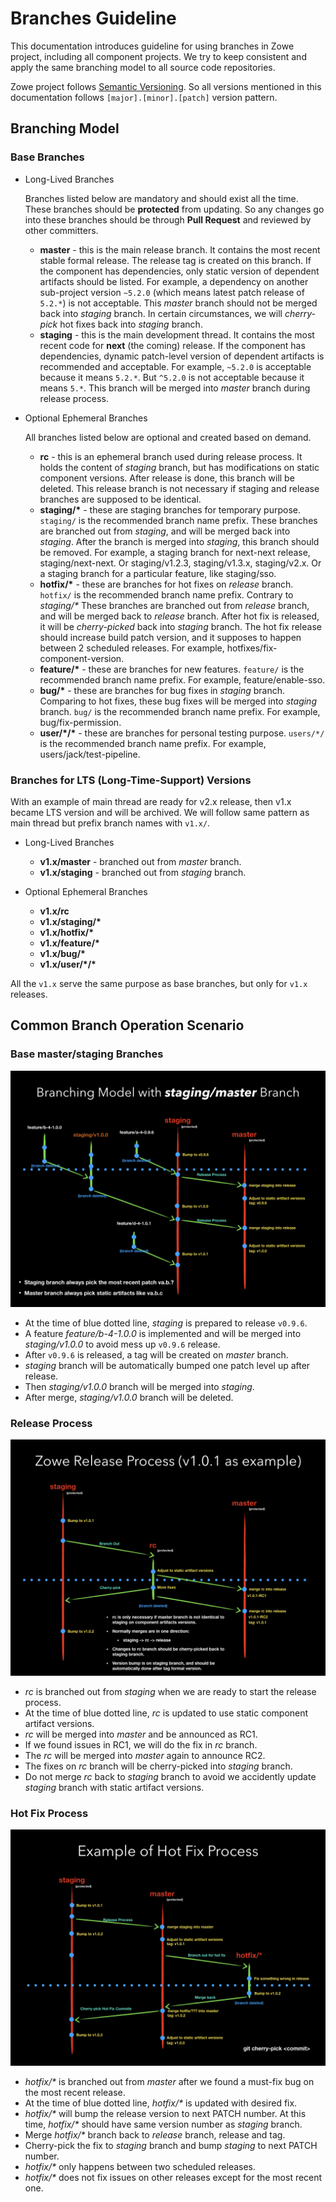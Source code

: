 # Branches Guideline

This documentation introduces guideline for using branches in Zowe project, including all component projects. We try to keep consistent and apply the same branching model to all source code repositories.

Zowe project follows [Semantic Versioning](https://semver.org). So all versions mentioned in this documentation follows `[major].[minor].[patch]` version pattern.

## Branching Model

### Base Branches

- Long-Lived Branches

  Branches listed below are mandatory and should exist all the time. These branches should be **protected** from updating. So any changes go into these branches should be through **Pull Request** and reviewed by other committers.

  * **master** - this is the main release branch. It contains the most recent stable formal release. The release tag is created on this branch. If the component has dependencies, only static version of dependent artifacts should be listed. For example, a dependency on another sub-project version `~5.2.0` (which means latest patch release of `5.2.*`) is not acceptable. This _master_ branch should not be merged back into _staging_ branch. In certain circumstances, we will _cherry-pick_ hot fixes back into _staging_ branch.
  * **staging** - this is the main development thread. It contains the most recent code for **next** (the coming) release. If the component has dependencies, dynamic patch-level version of dependent artifacts is recommended and acceptable. For example, `~5.2.0` is acceptable because it means `5.2.*`. But `^5.2.0` is not acceptable because it means `5.*`. This branch will be merged into _master_ branch during release process.

- Optional Ephemeral Branches

  All branches listed below are optional and created based on demand.

  * **rc** - this is an ephemeral branch used during release process. It holds the content of _staging_ branch, but has modifications on static component versions. After release is done, this branch will be deleted. This release branch is not necessary if staging and release branches are supposed to be  identical. 
  * **staging/\*** - these are staging branches for temporary purpose. `staging/` is the recommended branch name prefix. These branches are branched out from _staging_, and will be merged back into _staging_. After the branch is merged into _staging_, this branch should be removed. For example, a staging branch for next-next release, staging/next-next. Or staging/v1.2.3, staging/v1.3.x, staging/v2.x. Or a staging branch for a particular feature, like staging/sso.
  * **hotfix/\*** - these are branches for hot fixes on _release_ branch. `hotfix/` is the recommended branch name prefix. Contrary to _staging/*_ These branches are branched out from _release_ branch, and will be merged back to _release_ branch. After hot fix is released, it will be _cherry-picked_ back into _staging_ branch. The hot fix release should  increase build patch version, and it supposes to happen between 2 scheduled releases. For example, hotfixes/fix-component-version.
  * **feature/\*** - these are branches for new features. `feature/` is the recommended branch name prefix. For example, feature/enable-sso.
  * **bug/\*** - these are branches for bug fixes in _staging_ branch. Comparing to hot fixes, these bug fixes will be merged into _staging_ branch. `bug/` is the recommended branch name prefix. For example, bug/fix-permission.
  * **user/\*/\*** - these are branches for personal testing purpose. `users/*/` is the recommended branch name prefix. For example, users/jack/test-pipeline.


### Branches for LTS (Long-Time-Support) Versions

With an example of main thread are ready for v2.x release, then v1.x became LTS version and will be archived. We will follow same pattern as main thread but prefix branch names with `v1.x/`.

- Long-Lived Branches

  * **v1.x/master** - branched out from _master_ branch.
  * **v1.x/staging** - branched out from _staging_ branch.

- Optional Ephemeral Branches

  * **v1.x/rc**
  * **v1.x/staging/\***
  * **v1.x/hotfix/\***
  * **v1.x/feature/\***
  * **v1.x/bug/\***
  * **v1.x/user/\*/\***

All the `v1.x` serve the same purpose as base branches, but only for `v1.x` releases.


## Common Branch Operation Scenario

### Base master/staging Branches

![Base master/staging Branches](./images/branching-model-base.png "Base master/staging Branches")

- At the time of blue dotted line, _staging_ is prepared to release `v0.9.6`.
- A feature _feature/b-4-1.0.0_ is implemented and will be merged into _staging/v1.0.0_ to avoid mess up `v0.9.6` release.
- After `v0.9.6` is released, a tag will be created on _master_ branch.
- _staging_ branch will be automatically bumped one patch level up after release.
- Then _staging/v1.0.0_ branch will be merged into _staging_.
- After merge, _staging/v1.0.0_ branch will be deleted.

### Release Process

![Release Process](./images/branching-model-release.png "Release Process")

- _rc_ is branched out from _staging_ when we are ready to start the release process.
- At the time of blue dotted line, _rc_ is updated to use static component artifact versions.
- _rc_ will be merged into _master_ and be announced as RC1.
- If we found issues in RC1, we will do the fix in _rc_ branch.
- The _rc_ will be merged into _master_ again to announce RC2.
- The fixes on _rc_ branch will be cherry-picked into _staging_ branch.
- Do not merge _rc_ back to _staging_ branch to avoid we accidently update _staging_ branch with static artifact versions.

### Hot Fix Process

![Hot Fix Process](./images/branching-model-hotfix.png "Hot Fix Process")

- _hotfix/*_ is branched out from _master_ after we found a must-fix bug on the most recent release.
- At the time of blue dotted line, _hotfix/*_ is updated with desired fix.
- _hotfix/*_ will bump the release version to next PATCH number. At this time, _hotfix/*_ should have same version number as _staging_ branch.
- Merge _hotfix/*_ branch back to _release_ branch, release and tag.
- Cherry-pick the fix to _staging_ branch and bump _staging_ to next PATCH number.
- _hotfix/*_ only happens between two scheduled releases.
- _hotfix/*_ does not fix issues on other releases except for the most recent one. 
